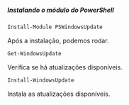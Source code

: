 ##### Instalando o módulo do PowerShell
```Powershell
Install-Module PSWindowsUpdate
```

Após a instalação, podemos rodar.

```powershell
Get-WindowsUpdate
```
Verifica se há atualizações disponíveis.

```powershell
Install-WindowsUpdate
```
Instala as atualizações disponíveis.





